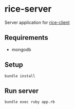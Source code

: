# rice-server

Server application for [rice-client](https://github.com/topotal/rice-client)

## Requirements

- mongodb

## Setup

```
bundle install
```

## Run server

```
bundle exec ruby app.rb
```
